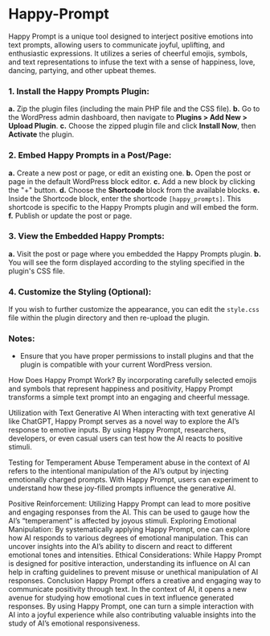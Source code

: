 # Happy-Prompt

Happy Prompt is a unique tool designed to interject positive emotions into text prompts, allowing users to communicate joyful, uplifting, and enthusiastic expressions. It utilizes a series of cheerful emojis, symbols, and text representations to infuse the text with a sense of happiness, love, dancing, partying, and other upbeat themes.

### 1. Install the Happy Prompts Plugin:
**a.** Zip the plugin files (including the main PHP file and the CSS file).
**b.** Go to the WordPress admin dashboard, then navigate to **Plugins > Add New > Upload Plugin**.
**c.** Choose the zipped plugin file and click **Install Now**, then **Activate** the plugin.

### 2. Embed Happy Prompts in a Post/Page:
**a.** Create a new post or page, or edit an existing one.
**b.** Open the post or page in the default WordPress block editor.
**c.** Add a new block by clicking the "+" button.
**d.** Choose the **Shortcode** block from the available blocks.
**e.** Inside the Shortcode block, enter the shortcode `[happy_prompts]`. This shortcode is specific to the Happy Prompts plugin and will embed the form.
**f.** Publish or update the post or page.

### 3. View the Embedded Happy Prompts:
**a.** Visit the post or page where you embedded the Happy Prompts plugin.
**b.** You will see the form displayed according to the styling specified in the plugin's CSS file.

### 4. Customize the Styling (Optional):
If you wish to further customize the appearance, you can edit the `style.css` file within the plugin directory and then re-upload the plugin.

### Notes:
- Ensure that you have proper permissions to install plugins and that the plugin is compatible with your current WordPress version.
  
How Does Happy Prompt Work?
By incorporating carefully selected emojis and symbols that represent happiness and positivity, Happy Prompt transforms a simple text prompt into an engaging and cheerful message.

Utilization with Text Generative AI
When interacting with text generative AI like ChatGPT, Happy Prompt serves as a novel way to explore the AI’s response to emotive inputs. By using Happy Prompt, researchers, developers, or even casual users can test how the AI reacts to positive stimuli.

Testing for Temperament Abuse
Temperament abuse in the context of AI refers to the intentional manipulation of the AI’s output by injecting emotionally charged prompts. With Happy Prompt, users can experiment to understand how these joy-filled prompts influence the generative AI.

Positive Reinforcement: Utilizing Happy Prompt can lead to more positive and engaging responses from the AI. This can be used to gauge how the AI’s “temperament” is affected by joyous stimuli.
Exploring Emotional Manipulation: By systematically applying Happy Prompt, one can explore how AI responds to various degrees of emotional manipulation. This can uncover insights into the AI’s ability to discern and react to different emotional tones and intensities.
Ethical Considerations: While Happy Prompt is designed for positive interaction, understanding its influence on AI can help in crafting guidelines to prevent misuse or unethical manipulation of AI responses.
Conclusion
Happy Prompt offers a creative and engaging way to communicate positivity through text. In the context of AI, it opens a new avenue for studying how emotional cues in text influence generated responses. By using Happy Prompt, one can turn a simple interaction with AI into a joyful experience while also contributing valuable insights into the study of AI’s emotional responsiveness.
